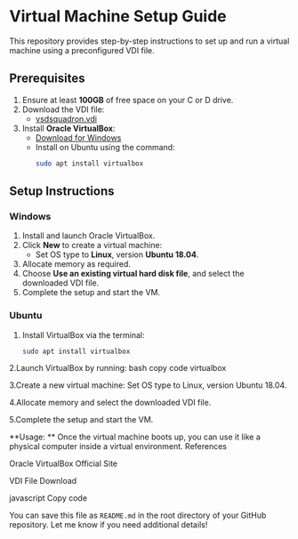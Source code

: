 # Virtual Machine Setup Guide

This repository provides step-by-step instructions to set up and run a virtual machine using a preconfigured VDI file.

## Prerequisites

1. Ensure at least **100GB** of free space on your C or D drive.
2. Download the VDI file:
   - [vsdsquadron.vdi](https://forgefunder.com/~kunal/vsdsquadron.vdi)
3. Install **Oracle VirtualBox**:
   - [Download for Windows](https://www.virtualbox.org/wiki/Downloads)
   - Install on Ubuntu using the command:
     ```bash
     sudo apt install virtualbox
     ```

## Setup Instructions

### Windows

1. Install and launch Oracle VirtualBox.
2. Click **New** to create a virtual machine:
   - Set OS type to **Linux**, version **Ubuntu 18.04**.
3. Allocate memory as required.
4. Choose **Use an existing virtual hard disk file**, and select the downloaded VDI file.
5. Complete the setup and start the VM.

### Ubuntu

1. Install VirtualBox via the terminal:
   ```bash
   sudo apt install virtualbox
2.Launch VirtualBox by running:
  bash
  copy code
  virtualbox

3.Create a new virtual machine:
Set OS type to Linux, version Ubuntu 18.04.

4.Allocate memory and select the downloaded VDI file.

5.Complete the setup and start the VM.

**Usage:
**
Once the virtual machine boots up, you can use it like a physical computer inside a virtual environment.
References

Oracle VirtualBox Official Site

VDI File Download

javascript
Copy code

You can save this file as `README.md` in the root directory of your GitHub repository. Let me know if you need additional details!



















